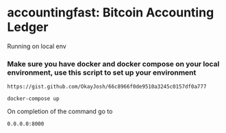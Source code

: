 # accountingfast: Bitcoin Accounting Ledger
Running on local env

### Make sure you have docker and docker compose on your local environment, use this script to set up your environment 

```https://gist.github.com/OkayJosh/66c8966f0de9510a3245c0157df0a777```

```docker-compose up```

On completion of the command go to 

```0.0.0.0:8000```


